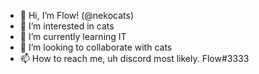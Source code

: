 - 👋 Hi, I’m Flow! (@nekocats)
- 👀 I’m interested in cats
- 🌱 I’m currently learning IT
- 💞️ I’m looking to collaborate with cats
- 📫 How to reach me, uh discord most likely. Flow#3333

<!---
nekocats/nekocats is a ✨ special ✨ repository because its `README.md` (this file) appears on your GitHub profile.
You can click the Preview link to take a look at your changes.
--->
